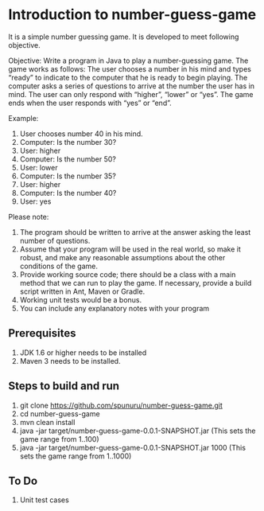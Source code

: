Introduction to number-guess-game
================================

It is a simple number guessing game. It is developed to meet following objective.

Objective:
Write a program in Java to play a number-guessing game. The game works as follows:
The user chooses a number in his mind and types “ready” to indicate to the computer that he is ready to begin playing.
The computer asks a series of questions to arrive at the number the user has in mind. The user can only respond with “higher”, “lower” or “yes”.
The game ends when the user responds with “yes” or “end”.
 
Example:
1. User chooses number 40 in his mind.
2. Computer: Is the number 30?
3. User: higher
4. Computer: Is the number 50?
5. User: lower
6. Computer: Is the number 35?
7. User: higher
8. Computer: Is the number 40?
9. User: yes

 
Please note:
1. The program should be written to arrive at the answer asking the least number of questions.
2. Assume that your program will be used in the real world, so make it robust, and make any reasonable assumptions about the other conditions of the game.
3. Provide working source code; there should be a class with a main method that we can run to play the game. If necessary, provide a build script written in Ant, Maven or Gradle.
4. Working unit tests would be a bonus.
5. You can include any explanatory notes with your program

Prerequisites
---------------
1. JDK 1.6 or higher needs to be installed
2. Maven 3 needs to be installed.

Steps to build and run
-----------------------
1. git clone https://github.com/spunuru/number-guess-game.git
2. cd number-guess-game
3. mvn clean install
4. java -jar target/number-guess-game-0.0.1-SNAPSHOT.jar          (This sets the game range from 1..100)
5. java -jar target/number-guess-game-0.0.1-SNAPSHOT.jar 1000   (This sets the game range from 1..1000)

To Do
-------
1. Unit test cases
